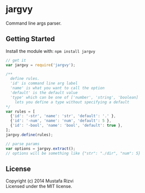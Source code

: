 # jargvy

Command line args parser.

## Getting Started
Install the module with: `npm install jargvy`

```javascript
// get it
var jargvy = require('jargvy');

/**
  define rules. 
  'id' is command line arg label
  'name' is what you want to call the option
  'default' is the default value
  'type' which can be one of ['number', 'string', 'boolean]
    lets you define a type without specifying a default
*/
var rules = [
  {'id': '-str', 'name': 'str', 'default': '.' },
  {'id': '-num', 'name': 'num', 'default': 5 },
  {'id': '-bool', 'name': 'bool', 'default': true },
];
jargvy.define(rules);

// parse params
var options = jargvy.extract();
// options will be something like {"str": "./dir", "num": 5}
```
## License
Copyright (c) 2014 Mustafa Rizvi  
Licensed under the MIT license.
